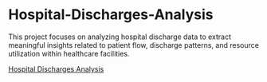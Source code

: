 # Hospital-Discharges-Analysis
This project focuses on analyzing hospital discharge data to extract meaningful insights related to patient flow, discharge patterns, and resource utilization within healthcare facilities.


[Hospital Discharges Analysis](https://github.com/Aditya2322/Hospital-Discharges-Analysis)

